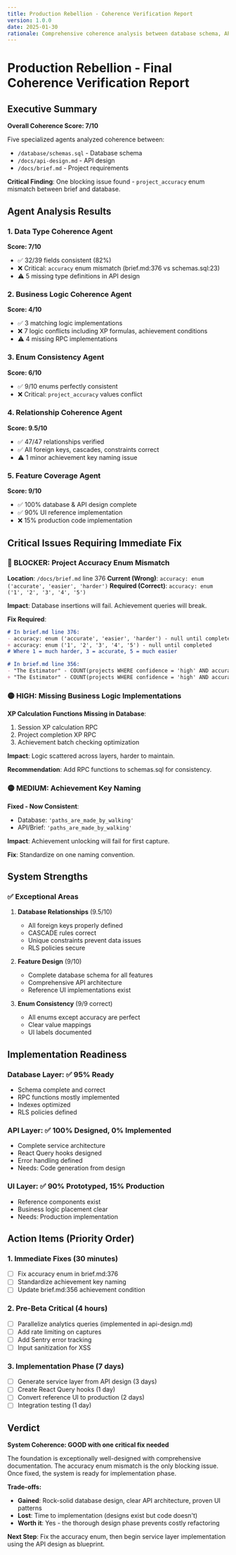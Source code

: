 ```yaml
---
title: Production Rebellion - Coherence Verification Report
version: 1.0.0
date: 2025-01-30
rationale: Comprehensive coherence analysis between database schema, API design, and project brief using 5 specialized verification agents
---
```


# Production Rebellion - Final Coherence Verification Report

## Executive Summary

**Overall Coherence Score: 7/10**

Five specialized agents analyzed coherence between:
- `/database/schemas.sql` - Database schema
- `/docs/api-design.md` - API design 
- `/docs/brief.md` - Project requirements

**Critical Finding**: One blocking issue found - `project_accuracy` enum mismatch between brief and database.

## Agent Analysis Results

### 1. Data Type Coherence Agent
**Score: 7/10**
- ✅ 32/39 fields consistent (82%)
- ❌ Critical: `accuracy` enum mismatch (brief.md:376 vs schemas.sql:23)
- ⚠️ 5 missing type definitions in API design

### 2. Business Logic Coherence Agent  
**Score: 4/10**
- ✅ 3 matching logic implementations
- ❌ 7 logic conflicts including XP formulas, achievement conditions
- ⚠️ 4 missing RPC implementations

### 3. Enum Consistency Agent
**Score: 6/10**
- ✅ 9/10 enums perfectly consistent
- ❌ Critical: `project_accuracy` values conflict

### 4. Relationship Coherence Agent
**Score: 9.5/10**
- ✅ 47/47 relationships verified
- ✅ All foreign keys, cascades, constraints correct
- ⚠️ 1 minor achievement key naming issue

### 5. Feature Coverage Agent
**Score: 9/10**
- ✅ 100% database & API design complete
- ✅ 90% UI reference implementation
- ❌ 15% production code implementation

## Critical Issues Requiring Immediate Fix

### 🔴 BLOCKER: Project Accuracy Enum Mismatch

**Location**: `/docs/brief.md` line 376
**Current (Wrong)**: `accuracy: enum ('accurate', 'easier', 'harder')`
**Required (Correct)**: `accuracy: enum ('1', '2', '3', '4', '5')`

**Impact**: Database insertions will fail. Achievement queries will break.

**Fix Required**:
```markdown
# In brief.md line 376:
- accuracy: enum ('accurate', 'easier', 'harder') - null until completed
+ accuracy: enum ('1', '2', '3', '4', '5') - null until completed
# Where 1 = much harder, 3 = accurate, 5 = much easier

# In brief.md line 356:
- "The Estimator" - COUNT(projects WHERE confidence = 'high' AND accuracy = 'accurate') >= 5
+ "The Estimator" - COUNT(projects WHERE confidence = 'high' AND accuracy = '3') >= 5
```

### 🟡 HIGH: Missing Business Logic Implementations

**XP Calculation Functions Missing in Database**:
1. Session XP calculation RPC
2. Project completion XP RPC
3. Achievement batch checking optimization

**Impact**: Logic scattered across layers, harder to maintain.

**Recommendation**: Add RPC functions to schemas.sql for consistency.

### 🟡 MEDIUM: Achievement Key Naming

**Fixed - Now Consistent**:
- Database: `'paths_are_made_by_walking'`
- API/Brief: `'paths_are_made_by_walking'`

**Impact**: Achievement unlocking will fail for first capture.

**Fix**: Standardize on one naming convention.

## System Strengths

### ✅ Exceptional Areas

1. **Database Relationships** (9.5/10)
   - All foreign keys properly defined
   - CASCADE rules correct
   - Unique constraints prevent data issues
   - RLS policies secure

2. **Feature Design** (9/10)
   - Complete database schema for all features
   - Comprehensive API architecture
   - Reference UI implementations exist

3. **Enum Consistency** (9/9 correct)
   - All enums except accuracy are perfect
   - Clear value mappings
   - UI labels documented

## Implementation Readiness

### Database Layer: ✅ 95% Ready
- Schema complete and correct
- RPC functions mostly implemented
- Indexes optimized
- RLS policies defined

### API Layer: ✅ 100% Designed, 0% Implemented
- Complete service architecture
- React Query hooks designed
- Error handling defined
- Needs: Code generation from design

### UI Layer: ✅ 90% Prototyped, 15% Production
- Reference components exist
- Business logic placement clear
- Needs: Production implementation

## Action Items (Priority Order)

### 1. Immediate Fixes (30 minutes)
- [ ] Fix accuracy enum in brief.md:376
- [ ] Standardize achievement key naming
- [ ] Update brief.md:356 achievement condition

### 2. Pre-Beta Critical (4 hours)
- [ ] Parallelize analytics queries (implemented in api-design.md)
- [ ] Add rate limiting on captures
- [ ] Add Sentry error tracking
- [ ] Input sanitization for XSS

### 3. Implementation Phase (7 days)
- [ ] Generate service layer from API design (3 days)
- [ ] Create React Query hooks (1 day)
- [ ] Convert reference UI to production (2 days)
- [ ] Integration testing (1 day)

## Verdict

**System Coherence: GOOD with one critical fix needed**

The foundation is exceptionally well-designed with comprehensive documentation. The accuracy enum mismatch is the only blocking issue. Once fixed, the system is ready for implementation phase.

**Trade-offs:**
- **Gained**: Rock-solid database design, clear API architecture, proven UI patterns
- **Lost**: Time to implementation (designs exist but code doesn't)
- **Worth it**: Yes - the thorough design phase prevents costly refactoring

**Next Step**: Fix the accuracy enum, then begin service layer implementation using the API design as blueprint.